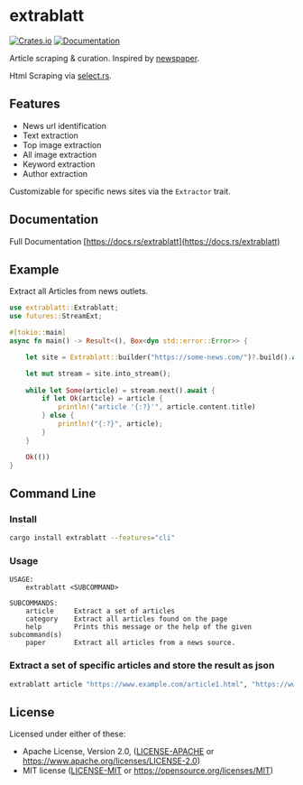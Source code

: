 extrablatt
=====================
[![Crates.io](https://img.shields.io/crates/v/extrablatt.svg)](https://crates.io/crates/extrablatt)
[![Documentation](https://docs.rs/extrablatt/badge.svg)](https://docs.rs/extrablatt)

Article scraping & curation.
Inspired by [newspaper](https://github.com/codelucas/newspaper).

Html Scraping via [select.rs]("https://github.com/utkarshkukreti/select.rs").

## Features

* News url identification
* Text extraction
* Top image extraction
* All image extraction
* Keyword extraction
* Author extraction

Customizable for specific news sites via the `Extractor` trait.

## Documentation

Full Documentation [https://docs.rs/extrablatt](https://docs.rs/extrablatt)

## Example

Extract all Articles from news outlets.

````rust
use extrablatt::Extrablatt;
use futures::StreamExt;

#[tokio::main]
async fn main() -> Result<(), Box<dyn std::error::Error>> {

    let site = Extrablatt::builder("https://some-news.com/")?.build().await?;

    let mut stream = site.into_stream();
    
    while let Some(article) = stream.next().await {
        if let Ok(article) = article {
            println!("article '{:?}'", article.content.title)
        } else {
            println!("{:?}", article);
        }
    }

    Ok(())
}
````

## Command Line

### Install

```bash
cargo install extrablatt --features="cli"
```

### Usage 

```text
USAGE:
    extrablatt <SUBCOMMAND>

SUBCOMMANDS:
    article     Extract a set of articles
    category    Extract all articles found on the page
    help        Prints this message or the help of the given subcommand(s)
    paper       Extract all articles from a news source.
```

### Extract a set of specific articles and store the result as json

````bash
extrablatt article "https://www.example.com/article1.html", "https://www.example.com/article2.html" -o "articles.json"
````

## License

Licensed under either of these:

 * Apache License, Version 2.0, ([LICENSE-APACHE](LICENSE-APACHE) or
   https://www.apache.org/licenses/LICENSE-2.0)
 * MIT license ([LICENSE-MIT](LICENSE-MIT) or
   https://opensource.org/licenses/MIT)
   
